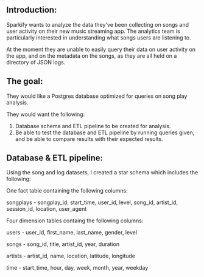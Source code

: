 ## Introduction:

Sparkify wants to analyze the data they've been collecting on songs and user activity on their new music streaming app. The analytics team is particularly interested in understanding what songs users are listening to. 

At the moment they are unable to easily query their data on user activity on the app, and on the metadata on the songs, as they are all held on a directory of JSON logs. 


## The goal:

They would like a Postgres database optimized for queries on song play analysis.

They would want the following:

1. Database schema and ETL pipeline to be created for analysis.
2. Be able to test the database and ETL pipeline by running queries given, and be able to compare results with their expected results.


## Database & ETL pipeline:

Using the song and log datasets, I created a star schema which includes the following:

One fact table containing the following columns:

songplays - songplay_id, start_time, user_id, level, song_id, artist_id, session_id, location, user_agent

Four dimension tables containg the following columns:

users - user_id, first_name, last_name, gender, level

songs - song_id, title, artist_id, year, duration

artists - artist_id, name, location, latitude, longitude

time - start_time, hour, day, week, month, year, weekday





